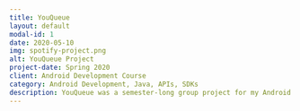 ```yaml
---
title: YouQueue
layout: default
modal-id: 1
date: 2020-05-10
img: spotify-project.png
alt: YouQueue Project
project-date: Spring 2020
client: Android Development Course
category: Android Development, Java, APIs, SDKs
description: YouQueue was a semester-long group project for my Android Development class. The app creates a common queue which multiple users can add songs to. I was responsible for integrating the Spotify API and SDK to search for songs, add songs, and play songs. I learned about using APIs, parsing data, and interacting with a database.
---
```

